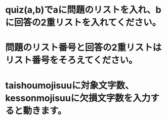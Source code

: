 # quiz(a,b)でaに問題のリストを入れ、bに回答の2重リストを入れてください。
# 問題のリスト番号と回答の2重リストはリスト番号をそろえてください。
# taishoumojisuuに対象文字数、kessonmojisuuに欠損文字数を入力すると動きます。